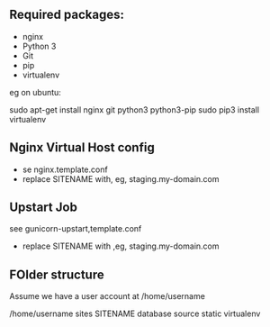 ## Required packages:

* nginx
* Python 3
* Git
* pip
* virtualenv

eg on ubuntu:

   sudo apt-get install nginx git python3 python3-pip
   sudo pip3 install virtualenv

   ## Nginx Virtual Host config

   * se nginx.template.conf
   * replace SITENAME with, eg, staging.my-domain.com

   ## Upstart Job
   see gunicorn-upstart,template.conf
   * replace SITENAME with ,eg, staging.my-domain.com

   ## FOlder structure

   Assume we have a user account at /home/username

   /home/username
       sites
           SITENAME
                 database
                 source
                 static
                 virtualenv

                 